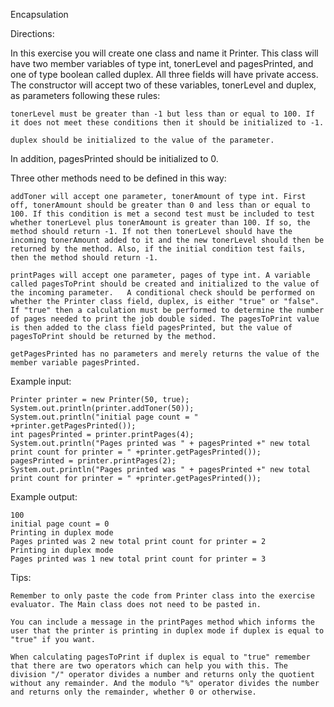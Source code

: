 Encapsulation

Directions:

In this exercise you will create one class and name it Printer. This class will have two member variables of type int, tonerLevel and pagesPrinted, and one of type boolean called duplex. All three fields will have private access. The constructor will accept two of these variables, tonerLevel and duplex, as parameters following these rules:

    tonerLevel must be greater than -1 but less than or equal to 100. If it does not meet these conditions then it should be initialized to -1.

    duplex should be initialized to the value of the parameter. 

In addition, pagesPrinted should be initialized to 0.

Three other methods need to be defined in this way:

    addToner will accept one parameter, tonerAmount of type int. First off, tonerAmount should be greater than 0 and less than or equal to 100. If this condition is met a second test must be included to test whether tonerLevel plus tonerAmount is greater than 100. If so, the method should return -1. If not then tonerLevel should have the incoming tonerAmount added to it and the new tonerLevel should then be returned by the method. Also, if the initial condition test fails, then the method should return -1.

    printPages will accept one parameter, pages of type int. A variable called pagesToPrint should be created and initialized to the value of the incoming parameter.   A conditional check should be performed on whether the Printer class field, duplex, is either "true" or "false". If "true" then a calculation must be performed to determine the number of pages needed to print the job double sided. The pagesToPrint value is then added to the class field pagesPrinted, but the value of pagesToPrint should be returned by the method.

    getPagesPrinted has no parameters and merely returns the value of the member variable pagesPrinted.

Example input:

    Printer printer = new Printer(50, true);
    System.out.println(printer.addToner(50));
    System.out.println("initial page count = " +printer.getPagesPrinted());
    int pagesPrinted = printer.printPages(4);
    System.out.println("Pages printed was " + pagesPrinted +" new total print count for printer = " +printer.getPagesPrinted());
    pagesPrinted = printer.printPages(2);
    System.out.println("Pages printed was " + pagesPrinted +" new total print count for printer = " +printer.getPagesPrinted());

Example output:

    100
    initial page count = 0
    Printing in duplex mode
    Pages printed was 2 new total print count for printer = 2
    Printing in duplex mode
    Pages printed was 1 new total print count for printer = 3

Tips:

    Remember to only paste the code from Printer class into the exercise evaluator. The Main class does not need to be pasted in.

    You can include a message in the printPages method which informs the user that the printer is printing in duplex mode if duplex is equal to "true" if you want.

    When calculating pagesToPrint if duplex is equal to "true" remember that there are two operators which can help you with this. The division "/" operator divides a number and returns only the quotient without any remainder. And the modulo "%" operator divides the number and returns only the remainder, whether 0 or otherwise.